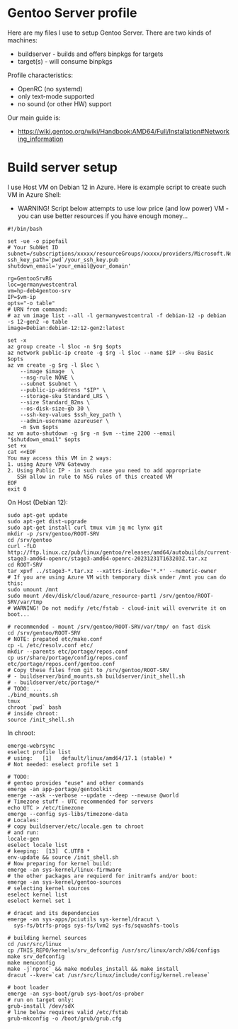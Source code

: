 # Gentoo Server profile

Here are my files I use to setup Gentoo Server.
There are two kinds of machines:

* buildserver - builds and offers binpkgs for targets
* target(s) - will consume binpkgs

Profile characteristics:
* OpenRC (no systemd)
* only text-mode supported
* no sound (or other HW) support

Our main guide is:
- https://wiki.gentoo.org/wiki/Handbook:AMD64/Full/Installation#Networking_information

# Build server setup

I use Host VM on Debian 12 in Azure. Here is example script to create such VM in Azure Shell:
- WARNING! Script below attempts to use low price (and low power) VM - you can use better resources
  if you have enough money...
```shell
#!/bin/bash

set -ue -o pipefail
# Your SubNet ID
subnet=/subscriptions/xxxxx/resourceGroups/xxxxx/providers/Microsoft.Network/virtualNetworks/xxxxx/subnets/xxxxx 
ssh_key_path=`pwd`/your_ssh_key.pub
shutdown_email='your_email@your_domain'

rg=GentooSrvRG
loc=germanywestcentral
vm=hp-deb4gentoo-srv
IP=$vm-ip
opts="-o table"
# URN from command:
# az vm image list --all -l germanywestcentral -f debian-12 -p debian -s 12-gen2 -o table
image=Debian:debian-12:12-gen2:latest

set -x
az group create -l $loc -n $rg $opts
az network public-ip create -g $rg -l $loc --name $IP --sku Basic $opts
az vm create -g $rg -l $loc \
    --image $image  \
    --nsg-rule NONE \
    --subnet $subnet \
    --public-ip-address "$IP" \
    --storage-sku Standard_LRS \
    --size Standard_B2ms \
    --os-disk-size-gb 30 \
    --ssh-key-values $ssh_key_path \
    --admin-username azureuser \
    -n $vm $opts
az vm auto-shutdown -g $rg -n $vm --time 2200 --email "$shutdown_email" $opts
set +x
cat <<EOF
You may access this VM in 2 ways:
1. using Azure VPN Gateway 
2. Using Public IP - in such case you need to add appropriate
   SSH allow in rule to NSG rules of this created VM
EOF
exit 0
```

On Host (Debian 12):
```shell
sudo apt-get update
sudo apt-get dist-upgrade
sudo apt-get install curl tmux vim jq mc lynx git
mkdir -p /srv/gentoo/ROOT-SRV
cd /srv/gentoo
curl -fLO http://ftp.linux.cz/pub/linux/gentoo/releases/amd64/autobuilds/current-stage3-amd64-openrc/stage3-amd64-openrc-20231231T163203Z.tar.xz
cd ROOT-SRV
tar xpvf ../stage3-*.tar.xz --xattrs-include='*.*' --numeric-owner
# If you are using Azure VM with temporary disk under /mnt you can do this:
sudo umount /mnt 
sudo mount /dev/disk/cloud/azure_resource-part1 /srv/gentoo/ROOT-SRV/var/tmp
# WARNING! Do not modify /etc/fstab - cloud-init will overwrite it on boot...

# recommended - mount /srv/gentoo/ROOT-SRV/var/tmp/ on fast disk 
cd /srv/gentoo/ROOT-SRV
# NOTE: prepated etc/make.conf
cp -L /etc/resolv.conf etc/
mkdir --parents etc/portage/repos.conf
cp usr/share/portage/config/repos.conf etc/portage/repos.conf/gentoo.conf
# Copy these files from git to /srv/gentoo/ROOT-SRV
# - buildserver/bind_mounts.sh buildserver/init_shell.sh
# - buildserver/etc/portage/*
# TODO: ...
./bind_mounts.sh
tmux
chroot `pwd` bash
# inside chroot:
source /init_shell.sh
```
In chroot:
```shell
emerge-webrsync
eselect profile list
# using:   [1]   default/linux/amd64/17.1 (stable) *
# Not needed: eselect profile set 1

# TODO:
# gentoo provides "euse" and other commands
emerge -an app-portage/gentoolkit
emerge --ask --verbose --update --deep --newuse @world
# Timezone stuff - UTC recommended for servers
echo UTC > /etc/timezone
emerge --config sys-libs/timezone-data
# Locales:
# copy buildserver/etc/locale.gen to chroot
# and run:
locale-gen
eselect locale list
# keeping:  [13]  C.UTF8 *
env-update && source /init_shell.sh
# Now preparing for kernel build:
emerge -an sys-kernel/linux-firmware
# the other packages are requierd for initramfs and/or boot:
emerge -an sys-kernel/gentoo-sources
# selecting kernel sources
eselect kernel list
eselect kernel set 1

# dracut and its dependencies
emerge -an sys-apps/pciutils sys-kernel/dracut \
  sys-fs/btrfs-progs sys-fs/lvm2 sys-fs/squashfs-tools

# building kernel sources
cd /usr/src/linux
cp /THIS_REPO/kernels/srv_defconfig /usr/src/linux/arch/x86/configs
make srv_defconfig
make menuconfig
make -j`nproc` && make modules_install && make install  
dracut --kver=`cat /usr/src/linux/include/config/kernel.release`

# boot loader
emerge -an sys-boot/grub sys-boot/os-prober
# run on target only:
grub-install /dev/sdX
# line below requires valid /etc/fstab
grub-mkconfig -o /boot/grub/grub.cfg

```

